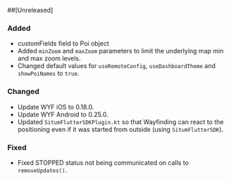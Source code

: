 ##[Unreleased]

### Added
* customFields field to Poi object
* Added `minZoom` and `maxZoom` parameters to limit the underlying map min and max zoom levels.
* Changed default values for `useRemoteConfig`, `useDashboardTheme` and `showPoiNames` to `true`.

### Changed
* Update WYF iOS to 0.18.0.
* Update WYF Android to 0.25.0.
* Updated `SitumFlutterSDKPlugin.kt` so that Wayfinding can react to the positioning even if it was
  started from outside (using `SitumFlutterSDK`).

### Fixed
* Fixed STOPPED status not being communicated on calls to `removeUpdates()`.
